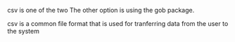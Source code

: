csv is one of the two
The other option is using the gob package.

csv is a common file format that is used for tranferring data from the user to the system

